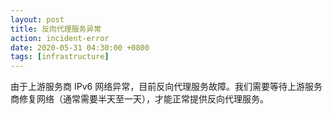 ```yaml
---
layout: post
title: 反向代理服务异常
action: incident-error
date: 2020-05-31 04:30:00 +0800
tags: [infrastructure]
---
```


由于上游服务商 IPv6 网络异常，目前反向代理服务故障。我们需要等待上游服务商修复网络（通常需要半天至一天），才能正常提供反向代理服务。
